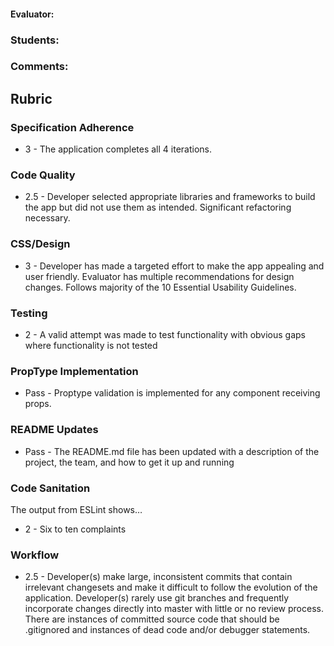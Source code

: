 #### Evaluator:
### Students:
### Comments:

## Rubric

### Specification Adherence

* 3 - The application completes all 4 iterations.

### Code Quality

* 2.5 - Developer selected appropriate libraries and frameworks to build the app but did not use them as intended. Significant refactoring necessary.

### CSS/Design

* 3 - Developer has made a targeted effort to make the app appealing and user friendly. Evaluator has multiple recommendations for design changes. Follows majority of the 10 Essential Usability Guidelines.

### Testing

* 2 - A valid attempt was made to test functionality with obvious gaps where functionality is not tested

### PropType Implementation

* Pass - Proptype validation is implemented for any component receiving props.

### README Updates

* Pass - The README.md file has been updated with a description of the project, the team, and how to get it up and
  running

### Code Sanitation

The output from ESLint shows…

* 2 - Six to ten complaints

### Workflow

* 2.5 - Developer(s) make large, inconsistent commits that contain irrelevant changesets and make it difficult to follow the evolution of the application. Developer(s) rarely use git branches and frequently incorporate changes directly into master with little or no review process. There are instances of committed source code that should be .gitignored and instances of dead code and/or debugger statements.
